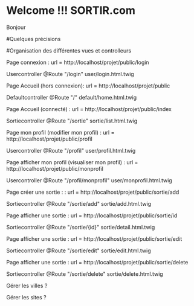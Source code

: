 # Welcome !!! SORTIR.com
Bonjour

#Quelques précisions

#Organisation des différentes vues et controlleurs

Page connexion : url = http://localhost/projet/public/login

Usercontroller
@Route "/login"
user/login.html.twig

Page Accueil (hors connexion): url = http://localhost/projet/public

Defaultcontroller
@Route "/"
default/home.html.twig

Page Accueil (connecté) : url = http://localhost/projet/public/index

Sortiecontroller
@Route "/sortie"
sortie/list.html.twig

Page mon profil (modifier mon profil) : url = http://localhost/projet/public/profil

Usercontroller
@Route "/profil"
user/profil.html.twig

Page afficher mon profil (visualiser mon profil) : url = http://localhost/projet/public/monprofil

Usercontroller
@Route "/profil/monprofil"
user/monprofil.html.twig

Page créer une sortie : : url = http://localhost/projet/public/sortie/add

Sortiecontroller
@Route "/sortie/add"
sortie/add.html.twig

Page afficher une sortie : url = http://localhost/projet/public/sortie/id

Sortiecontroller
@Route "/sortie/{id}"
sortie/detail.html.twig

Page afficher une sortie : url = http://localhost/projet/public/sortie/edit

Sortiecontroller
@Route "/sortie/edit"
sortie/edit.html.twig

Page afficher une sortie : url = http://localhost/projet/public/sortie/delete

Sortiecontroller
@Route "/sortie/delete"
sortie/delete.html.twig

Gérer les villes ?

Gérer les sites ?
